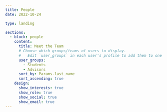 ```yaml
---
title: People
date: 2022-10-24

type: landing

sections:
  - block: people
    content:
      title: Meet the Team
      # Choose which groups/teams of users to display.
      #   Edit `user_groups` in each user's profile to add them to one or more of these groups.
      user_groups:
        - Students
        - Advisors
      sort_by: Params.last_name
      sort_ascending: true
    design:
      show_interests: true
      show_role: true
      show_social: true
      show_email: true
---
```

